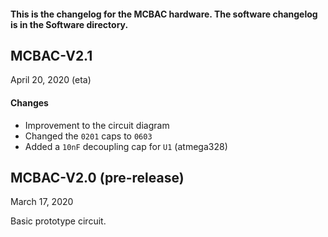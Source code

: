 #### This is the changelog for the MCBAC hardware. The software changelog is in the Software directory.

## MCBAC-V2.1

April 20, 2020 (eta)

#### Changes

 - Improvement to the circuit diagram
 - Changed the `0201` caps to `0603`
 - Added a `10nF` decoupling cap for `U1` (atmega328)

## MCBAC-V2.0 (pre-release)

March 17, 2020

Basic prototype circuit.

<br>

